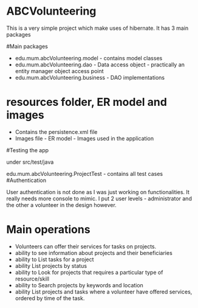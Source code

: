 # ABCVolunteering

This is a very simple project which make uses of hibernate. It has 3 main packages

#Main packages
 - edu.mum.abcVolunteering.model - contains model classes
 - edu.mum.abcVolunteering.dao - Data access object - practically an entity manager object access point
 - edu.mum.abcVolunteering.business - DAO implementations


# resources folder, ER model and images
 - Contains the persistence.xml file
 - Images file
 		- ER model 
 		- Images used in the application

#Testing the app

under src/test/java

edu.mum.abcVolunteering.ProjectTest - contains all test cases
#Authentication

User authentication is not done as I was just working on functionalities. It really needs more console to mimic.
I put 2 user levels - administrator and the other a volunteer in the design however.


# Main operations

 - Volunteers can offer their services for tasks on projects.
 - ability to see information about projects and their beneficiaries
 - ability to List tasks for a project
 - ability List projects by status
 - ability to Look for projects that requires a particular type of resource/skill
 - ability to Search projects by keywords and location
 - ability List projects and tasks where a volunteer have offered services, ordered by time of the task. 




